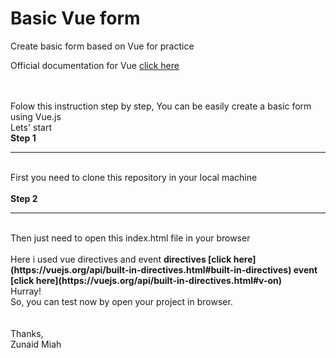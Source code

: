# Basic Vue form
Create basic form based on Vue for practice

Official documentation for Vue [click here](https://vuejs.org/guide/introduction.html)

<br>
<br>
Folow this instruction step by step, You can be easily create a basic form using Vue.js<br>
Lets' start<br>
<b>Step 1</b><hr><br>
First you need to clone this repository in your local machine
<br>
<br>
<b>Step 2</b><hr><br>
Then just need to open this index.html file in your browser
<br>
 <br>
 Here  i used vue directives and event
<b>directives [click here](https://vuejs.org/api/built-in-directives.html#built-in-directives) </b>
<b>event [click here](https://vuejs.org/api/built-in-directives.html#v-on) </b>
 <br>
 Hurray!<br>
 So, you can test now by open your project in browser. <br>
 <br><br>
 Thanks,<br>Zunaid Miah<br>

